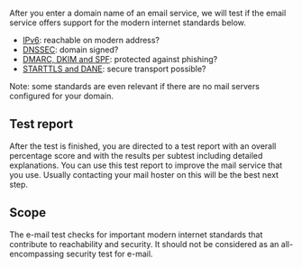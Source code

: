 After you enter a domain name of an email service, we will test if the email service offers support for the modern internet standards below.

* [IPv6](/faqs/ipv6/): reachable on modern address?
* [DNSSEC](/faqs/dnssec/): domain signed?
* [DMARC, DKIM and SPF](/faqs/mailauth/): protected against phishing?
* [STARTTLS and DANE](/faqs/starttls): secure transport possible?

Note: some standards are even relevant if there are no mail servers configured for your domain. 

## Test report
After the test is finished, you are directed to a test report with an overall percentage score and with the results per subtest including detailed explanations. You can use this test report to improve the mail service that you use. Usually contacting your mail hoster on this will be the best next step.   

## Scope
The e-mail test checks for important modern internet standards that contribute to reachability and security. It should not be considered as an all-encompassing security test for e-mail.
